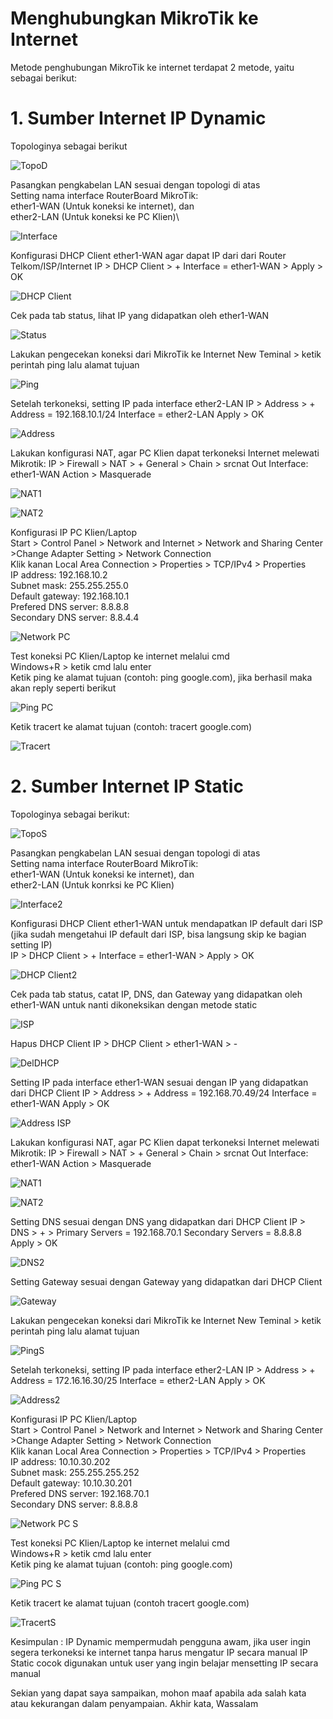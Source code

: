 # Menghubungkan MikroTik ke Internet

Metode penghubungan MikroTik ke internet terdapat 2 metode, yaitu sebagai berikut:

# 1. Sumber Internet IP Dynamic
 Topologinya sebagai berikut

![TopoD](TopoD.png)

Pasangkan pengkabelan LAN sesuai dengan topologi di atas\
Setting nama interface RouterBoard MikroTik:\
ether1-WAN (Untuk koneksi ke internet), dan\
ether2-LAN (Untuk koneksi ke PC Klien)\

![Interface](Interface.png)

Konfigurasi DHCP Client ether1-WAN agar dapat IP dari dari Router Telkom/ISP/Internet
IP > DHCP Client > + Interface = ether1-WAN > Apply > OK

![DHCP Client](DHCP%20Client.png)

Cek pada tab status, lihat IP yang didapatkan oleh ether1-WAN

![Status](Status.png)

Lakukan pengecekan koneksi dari MikroTik ke Internet
New Teminal > ketik perintah ping lalu alamat tujuan

![Ping](Ping.png)

Setelah terkoneksi, setting IP pada interface ether2-LAN
IP > Address > + Address = 192.168.10.1/24
Interface = ether2-LAN
Apply > OK

![Address](Address.png)

Lakukan konfigurasi NAT, agar PC Klien dapat terkoneksi Internet melewati Mikrotik:
IP > Firewall > NAT > +
General > Chain > srcnat
Out Interface: ether1-WAN
Action > Masquerade

![NAT1](NAT1.png)

![NAT2](NAT2.png) 

Konfigurasi IP PC Klien/Laptop\
Start > Control Panel > Network and Internet > Network and Sharing Center >Change Adapter Setting > Network Connection\
Klik kanan Local Area Connection > Properties > TCP/IPv4 > Properties\
IP address: 192.168.10.2\
Subnet mask: 255.255.255.0\
Default gateway: 192.168.10.1\
Prefered DNS server: 8.8.8.8\
Secondary DNS server: 8.8.4.4

![Network PC](Network%20PC.png)

Test koneksi PC Klien/Laptop ke internet melalui cmd\
Windows+R > ketik cmd lalu enter\
Ketik ping ke alamat tujuan (contoh: ping google.com), jika berhasil maka akan reply seperti berikut

![Ping PC](Ping%20PC.png)

Ketik tracert ke alamat tujuan (contoh: tracert google.com)

![Tracert](Tracert.png)

# 2. Sumber Internet IP Static
 Topologinya sebagai berikut:
 
![TopoS](TopoS.png)

Pasangkan pengkabelan LAN sesuai dengan topologi di atas\
Setting nama interface RouterBoard MikroTik: \
ether1-WAN (Untuk koneksi ke internet), dan\
ether2-LAN (Untuk konrksi ke PC Klien)

![Interface2](Interface2.png)

Konfigurasi DHCP Client ether1-WAN untuk mendapatkan IP default dari ISP (jika sudah mengetahui IP default dari ISP, bisa langsung skip ke bagian setting IP)\
IP > DHCP Client > + Interface = ether1-WAN > Apply > OK

![DHCP Client2](DHCP%20Client2.png)

Cek pada tab status, catat IP, DNS, dan Gateway yang didapatkan oleh ether1-WAN untuk nanti dikoneksikan dengan metode static

![ISP](ISP.png)

Hapus DHCP Client
IP > DHCP Client > ether1-WAN > -

![DelDHCP](DelDHCP.png)

Setting IP pada interface ether1-WAN sesuai dengan IP yang didapatkan dari DHCP Client
IP > Address > + Address = 192.168.70.49/24
Interface = ether1-WAN
Apply > OK

![Address ISP](Address%20ISP.png)

Lakukan konfigurasi NAT, agar PC Klien dapat terkoneksi Internet melewati Mikrotik:
IP > Firewall > NAT > +
General > Chain > srcnat
Out Interface: ether1-WAN
Action > Masquerade

![NAT1](NAT1.png)

![NAT2](NAT2.png)

Setting DNS sesuai dengan DNS yang didapatkan dari DHCP Client
IP > DNS > + > Primary Servers = 192.168.70.1
Secondary Servers = 8.8.8.8
Apply > OK

![DNS2](DNS2.png)

Setting Gateway sesuai dengan Gateway yang didapatkan dari DHCP Client

![Gateway](Gateway.png)

Lakukan pengecekan koneksi dari MikroTik ke Internet
New Teminal > ketik perintah ping lalu alamat tujuan

![PingS](PingS.png)

Setelah terkoneksi, setting IP pada interface ether2-LAN
IP > Address > + Address = 172.16.16.30/25
Interface = ether2-LAN
Apply > OK

![Address2](Address2.png)

Konfigurasi IP PC Klien/Laptop\
Start > Control Panel > Network and Internet > Network and Sharing Center >Change Adapter Setting > Network Connection\
Klik kanan Local Area Connection > Properties > TCP/IPv4 > Properties\
IP address: 10.10.30.202\
Subnet mask: 255.255.255.252\
Default gateway: 10.10.30.201\
Prefered DNS server: 192.168.70.1\
Secondary DNS server: 8.8.8.8

![Network PC S](Network%20PC20%S.png)

Test koneksi PC Klien/Laptop ke internet melalui cmd\
Windows+R > ketik cmd lalu enter\
Ketik ping ke alamat tujuan (contoh: ping google.com)

![Ping PC S](Ping%20PC%20S.png)

Ketik tracert ke alamat tujuan (contoh tracert google.com)

![TracertS](TracertS.png)

Kesimpulan : 
IP Dynamic mempermudah pengguna awam, jika user ingin segera terkoneksi ke internet tanpa harus mengatur IP secara manual
IP Static cocok digunakan untuk user yang ingin belajar mensetting IP secara manual

Sekian yang dapat saya sampaikan, mohon maaf apabila ada salah kata atau kekurangan dalam penyampaian. Akhir kata, Wassalam
